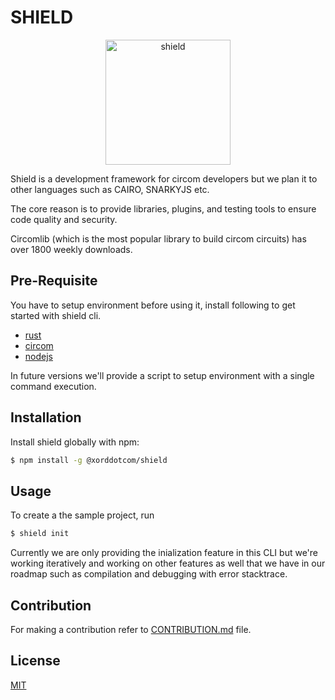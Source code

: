 # SHIELD

<p align="center" >
<img src="https://xord.notion.site/image/https%3A%2F%2Fs3-us-west-2.amazonaws.com%2Fsecure.notion-static.com%2F283b98b7-fdae-4e5a-acaf-248242084e4a%2FICON.png?table=block&id=5306223c-a4f7-45d1-9f54-b9a5f4004cd6&spaceId=49976899-64a1-40fd-a3e6-c2ad82ad7aa1&width=250&userId=&cache=v2" alt="shield" width="200" height="200">
</p>
Shield is a development framework for circom developers but we plan it to other languages such as CAIRO, SNARKYJS etc.

The core reason is to provide libraries, plugins, and testing tools to ensure code quality and security.

Circomlib (which is the most popular library to build circom circuits) has over 1800 weekly downloads.

## Pre-Requisite
You have to setup environment before using it, install following to get started with shield cli.
- [rust](https://www.rust-lang.org/tools/install)
- [circom](https://docs.circom.io/getting-started/installation/)
- [nodejs](https://nodejs.org/en/download/)

In future versions we'll provide a script to setup environment with a single command execution.

## Installation

Install shield globally with npm:

```bash
$ npm install -g @xorddotcom/shield
```
    
## Usage

To create a the sample project, run

```bash
$ shield init
```

Currently we are only providing the inialization feature in this CLI but we're working iteratively and working on other features as well that we have in our roadmap such as compilation and debugging with error stacktrace.

## Contribution
For making a contribution refer to [CONTRIBUTION.md](https://github.com/xorddotcom/SHIELD/blob/main/CONTRIBUTION.md) file.

## License

[MIT](https://choosealicense.com/licenses/mit/)
